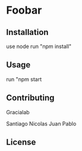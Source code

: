# Foobar


## Installation

use node 
run "npm install"

## Usage

run "npm start

## Contributing

Gracialab

Santiago
Nicolas
Juan Pablo

## License